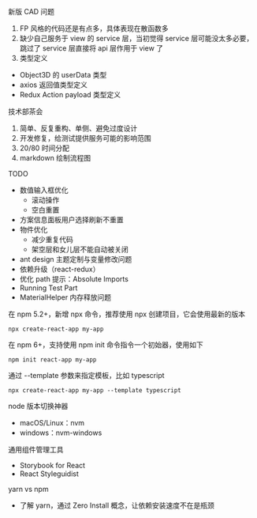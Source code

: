 新版 CAD 问题
1. FP 风格的代码还是有点多，具体表现在散函数多
2. 缺少自己服务于 view 的 service 层，当初觉得 service 层可能没太多必要，跳过了 service 层直接将 api 层作用于 view 了
3. 类型定义
  * Object3D 的 userData 类型
  * axios 返回值类型定义
  * Redux Action payload 类型定义

技术部茶会
1. 简单、反复重构、单侧、避免过度设计
2. 开发修复，给测试提供服务可能的影响范围
3. 20/80 时间分配
4. markdown 绘制流程图

TODO
* 数值输入框优化
  * 滚动操作
  * 空白重置
* 方案信息面板用户选择刷新不重置
* 物件优化
  * 减少重复代码
  * 架空层和女儿层不能自动被关闭
* ant design 主题定制与变量修改问题
* 依赖升级（react-redux）
* 优化 path 提示：Absolute Imports
* Running Test Part
* MaterialHelper 内存释放问题

在 npm 5.2+，新增 npx 命令，推荐使用 npx 创建项目，它会使用最新的版本
```shell
npx create-react-app my-app
```

在 npm 6+，支持使用 npm init 命令指令一个初始器，使用如下
```shell
npm init react-app my-app
```

通过 --template 参数来指定模板，比如 typescript
```shell
npx create-react-app my-app --template typescript
```

node 版本切换神器
* macOS/Linux：nvm
* windows：nvm-windows

通用组件管理工具
* Storybook for React
* React Styleguidist

yarn vs npm
* 了解 yarn，通过 Zero Install 概念，让依赖安装速度不在是瓶颈
